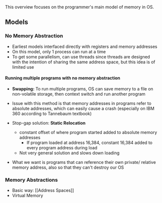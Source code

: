 This overview focuses on the programmer's main model of memory in OS.
## Models
### No Memory Abstraction
- Earliest models interfaced directly with registers and memory addresses
- On this model, only 1 process can run at a time
- To get some parallelism, can use threads since threads are designed with the intention of sharing the same address space, but this idea is of limited use
#### Running multiple programs with no memory abstraction
- **Swapping:** To run multiple programs, OS can save memory to a file on non-volatile storage, then context switch and run another program
- Issue with this method is that memory addresses in programs refer to absolute addresses, which can easily cause a crash (especially on IBM 360 according to Tannebaum textbook)
- Stop-gap solution: **Static Relocation**
	- constant offset of where program started added to absolute memory addresses
		- If program loaded at address 16,384, constant 16,384 added to every program address during load
	- Not very general solution and slows down loading

- What we want is programs that can reference their own private/ relative memory address, also so that they can't destroy our OS
### Memory Abstractions
- Basic way: [[Address Spaces]]
- Virtual Memory
